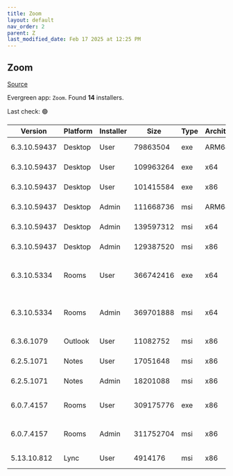 ```yaml
---
title: Zoom
layout: default
nav_order: 2
parent: Z
last_modified_date: Feb 17 2025 at 12:25 PM
---
```


## Zoom

[Source](https://zoom.us/download)

Evergreen app: `Zoom`. Found **14** installers.

Last check: 🟢

| Version      | Platform | Installer | Size      | Type | Architecture | URI                                                                                                                                              |
| ------------ | -------- | --------- | --------- | ---- | ------------ | ------------------------------------------------------------------------------------------------------------------------------------------------ |
| 6.3.10.59437 | Desktop  | User      | 79863504  | exe  | ARM64        | [https://cdn.zoom.us/prod/6.3.10.59437/arm64/ZoomInstallerFull.exe](https://cdn.zoom.us/prod/6.3.10.59437/arm64/ZoomInstallerFull.exe)           |
| 6.3.10.59437 | Desktop  | User      | 109963264 | exe  | x64          | [https://cdn.zoom.us/prod/6.3.10.59437/x64/ZoomInstallerFull.exe](https://cdn.zoom.us/prod/6.3.10.59437/x64/ZoomInstallerFull.exe)               |
| 6.3.10.59437 | Desktop  | User      | 101415584 | exe  | x86          | [https://cdn.zoom.us/prod/6.3.10.59437/ZoomInstallerFull.exe](https://cdn.zoom.us/prod/6.3.10.59437/ZoomInstallerFull.exe)                       |
| 6.3.10.59437 | Desktop  | Admin     | 111668736 | msi  | ARM64        | [https://cdn.zoom.us/prod/6.3.10.59437/arm64/ZoomInstallerFull.msi](https://cdn.zoom.us/prod/6.3.10.59437/arm64/ZoomInstallerFull.msi)           |
| 6.3.10.59437 | Desktop  | Admin     | 139597312 | msi  | x64          | [https://cdn.zoom.us/prod/6.3.10.59437/x64/ZoomInstallerFull.msi](https://cdn.zoom.us/prod/6.3.10.59437/x64/ZoomInstallerFull.msi)               |
| 6.3.10.59437 | Desktop  | Admin     | 129387520 | msi  | x86          | [https://cdn.zoom.us/prod/6.3.10.59437/ZoomInstallerFull.msi](https://cdn.zoom.us/prod/6.3.10.59437/ZoomInstallerFull.msi)                       |
| 6.3.10.5334  | Rooms    | User      | 366742416 | exe  | x64          | [https://cdn.zoom.us/prod/6.3.10.5334/x64/zoomrooms-6.3.10.5334-x64.exe](https://cdn.zoom.us/prod/6.3.10.5334/x64/zoomrooms-6.3.10.5334-x64.exe) |
| 6.3.10.5334  | Rooms    | Admin     | 369701888 | msi  | x64          | [https://cdn.zoom.us/prod/6.3.10.5334/x64/zoomrooms-6.3.10.5334-x64.msi](https://cdn.zoom.us/prod/6.3.10.5334/x64/zoomrooms-6.3.10.5334-x64.msi) |
| 6.3.6.1079   | Outlook  | User      | 11082752  | msi  | x86          | [https://cdn.zoom.us/prod/6.3.6.1079/ZoomOutlookPluginSetup.msi](https://cdn.zoom.us/prod/6.3.6.1079/ZoomOutlookPluginSetup.msi)                 |
| 6.2.5.1071   | Notes    | User      | 17051648  | msi  | x86          | [https://cdn.zoom.us/prod/6.2.5.1071/ZoomNotesPluginSetup.msi](https://cdn.zoom.us/prod/6.2.5.1071/ZoomNotesPluginSetup.msi)                     |
| 6.2.5.1071   | Notes    | Admin     | 18201088  | msi  | x86          | [https://cdn.zoom.us/prod/6.2.5.1071/ZoomNotesPluginAdminTool.msi](https://cdn.zoom.us/prod/6.2.5.1071/ZoomNotesPluginAdminTool.msi)             |
| 6.0.7.4157   | Rooms    | User      | 309175776 | exe  | x86          | [https://cdn.zoom.us/prod/6.0.7.4157/zoomrooms-6.0.7.4157-x86.exe](https://cdn.zoom.us/prod/6.0.7.4157/zoomrooms-6.0.7.4157-x86.exe)             |
| 6.0.7.4157   | Rooms    | Admin     | 311752704 | msi  | x86          | [https://cdn.zoom.us/prod/6.0.7.4157/zoomrooms-6.0.7.4157-x86.msi](https://cdn.zoom.us/prod/6.0.7.4157/zoomrooms-6.0.7.4157-x86.msi)             |
| 5.13.10.812  | Lync     | User      | 4914176   | msi  | x86          | [https://cdn.zoom.us/prod/5.13.10.812/ZoomLyncPluginSetup.msi](https://cdn.zoom.us/prod/5.13.10.812/ZoomLyncPluginSetup.msi)                     |
